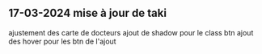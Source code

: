 ## 17-03-2024 mise à jour de taki

ajustement des carte de docteurs
ajout de shadow pour le class btn
ajout des hover pour les btn de l'ajout

